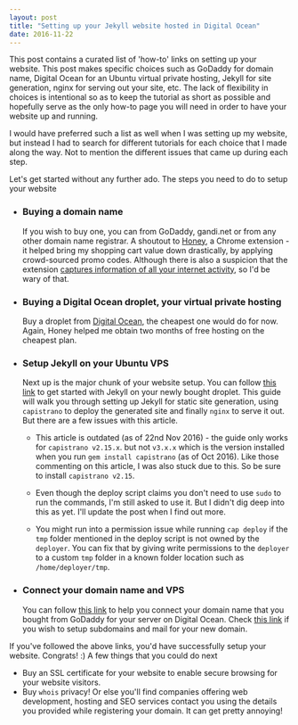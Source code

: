 ```yaml
---
layout: post
title: "Setting up your Jekyll website hosted in Digital Ocean"
date: 2016-11-22
---
```


This post contains a curated list of 'how-to' links on setting up your website. This post makes specific choices such as GoDaddy for domain name, Digital Ocean for an Ubuntu virtual private hosting, Jekyll for site generation, nginx for serving out your site, etc. The lack of flexibility in choices is intentional so as to keep the tutorial as short as possible and hopefully serve as the only how-to page you will need in order to have your website up and running.

I would have preferred such a list as well when I was setting up my website, but instead I had to search for different tutorials for each choice that I made along the way. Not to mention the different issues that came up during each step.

Let's get started without any further ado. The steps you need to do to setup your website

- ### Buying a domain name
  If you wish to buy one, you can from GoDaddy, gandi.net or from any other domain name registrar. A shoutout to [Honey](https://chrome.google.com/webstore/detail/honey/bmnlcjabgnpnenekpadlanbbkooimhnj), a Chrome extension - it helped bring my shopping cart value down drastically, by applying crowd-sourced promo codes. Although there is also a suspicion that the extension [captures information of all your internet activity](https://www.reddit.com/r/Frugal/comments/4phdxn/for_users_of_the_honey_coupon_chrome_extension/), so I'd be wary of that.

- ### Buying a Digital Ocean droplet, your virtual private hosting
  Buy a droplet from [Digital Ocean](https://www.digitalocean.com/), the cheapest one would do for now. Again, Honey helped me obtain two months of free hosting on the cheapest plan.

- ### Setup Jekyll on your Ubuntu VPS
  Next up is the major chunk of your website setup. You can follow [this link](https://www.digitalocean.com/community/tutorials/how-to-get-started-with-jekyll-on-an-ubuntu-vps) to get started with Jekyll on your newly bought droplet. This guide will walk you through setting up Jekyll for static site generation, using `capistrano` to deploy the generated site and finally `nginx` to serve it out. But there are a few issues with this article.

  - This article is outdated (as of 22nd Nov 2016) - the guide only works for `capistrano v2.15.x`. but not `v3.x.x` which is the version installed when you run ```gem install capistrano``` (as of Oct 2016). Like those commenting on this article, I was also stuck due to this. So be sure to install `capistrano v2.15`.

  - Even though the deploy script claims you don't need to use `sudo` to run the commands, I'm still asked to use it. But I didn't dig deep into this as yet. I'll update the post when I find out more.

  - You might run into a permission issue while running `cap deploy` if the `tmp` folder mentioned in the deploy script is not owned by the `deployer`. You can fix that by giving write permissions to the `deployer` to a custom `tmp` folder in a known folder location such as `/home/deployer/tmp`.

- ### Connect your domain name and VPS
  You can follow [this link](http://withr.me/add-domain-name-for-your-server-on-digitalocean/) to help you connect your domain name that you bought from GoDaddy for your server on Digital Ocean. Check [this link](https://www.digitalocean.com/community/tutorials/how-to-set-up-a-host-name-with-digitalocean) if you wish to setup subdomains and mail for your new domain.

If you've followed the above links, you'd have successfully setup your website. Congrats! :) A few things that you could do next
- Buy an SSL certificate for your website to enable secure browsing for your website visitors.
- Buy `whois` privacy! Or else you'll find companies offering web development, hosting and SEO services contact you using the details you provided while registering your domain. It can get pretty annoying!







